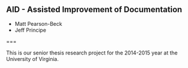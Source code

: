 ## AID - Assisted Improvement of Documentation

* Matt Pearson-Beck
* Jeff Principe

===

This is our senior thesis research project for the 2014-2015 year at the University of Virginia.
